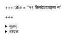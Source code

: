 +++
title = "१९ तिलदेऽवपद्यस्व न"

+++
<details><summary>मूलम्</summary>

तिल॒देऽव॑पद्यस्व॒ न मा॒ँ॒सम॑सि॒ नो दल॑म् ।  
</details>
<details><summary>हरदत्तः</summary>

जरायुणः अ - ऋग्पतने यजुर्भ्या मवोक्षणं - तिलदे इति ॥ जरायुनामैतत् । हे तिलदे । अवपद्य स्व अवाक्पत, न हि त्वं मांस मसि नोदलं नाप्युदरम् । रलयोरविशेषः । स्थवित्री स्थूलभूता अविकलैव अवपद्यस्व न मांसेषु बद्धमसि बद्धाऽसि, न स्नावसु नापि सिरासु बद्धाऽसि नापि मज्जसु अस्थिगतस्सारो मज्ज । मांसादिष्वेकदेशेनापि लग्ना मा भूदित्यर्थः ॥
</details>